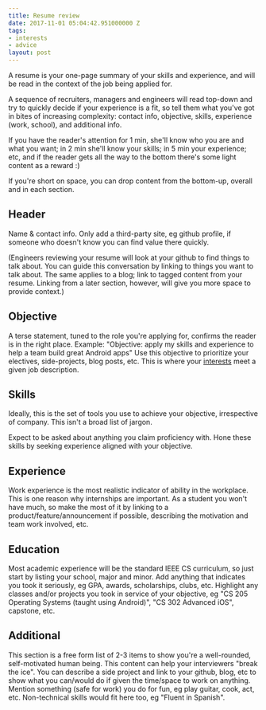 ```yaml
---
title: Resume review
date: 2017-11-01 05:04:42.951000000 Z
tags:
- interests
- advice
layout: post
---
```


A resume is your one-page summary of your skills and experience, and will be read in the context of the job being applied for.

A sequence of recruiters, managers and engineers will read top-down and try to quickly decide if your experience is a fit, so tell them what you've got in bites of increasing complexity: contact info, objective, skills, experience (work, school), and additional info.

If you have the reader's attention for 1 min, she'll know who you are and what you want; in 2 min she'll know your skills; in 5 min your experience; etc, and if the reader gets all the way to the bottom there's some light content as a reward :)

If you're short on space, you can drop content from the bottom-up, overall and in each section.

## Header

Name & contact info. Only add a third-party site, eg github profile, if someone who doesn't know you can find value there quickly.

(Engineers reviewing your resume will look at your github to find things to talk about. You can guide this conversation by linking to things you want to talk about. The same applies to a blog; link to tagged content from your resume. Linking from a later section, however, will give you more space to provide context.)

## Objective

A terse statement, tuned to the role you're applying for, confirms the reader is in the right place. Example: "Objective: apply my skills and experience to help a team build great Android apps" Use this objective to prioritize your electives, side-projects, blog posts, etc. This is where your [interests](/notes/academic-advisory.html#one-thing-well) meet a given job description.

## Skills

Ideally, this is the set of tools you use to achieve your objective, irrespective of company. This isn't a broad list of jargon.

Expect to be asked about anything you claim proficiency with. Hone these skills by seeking experience aligned with your objective.

## Experience

Work experience is the most realistic indicator of ability in the workplace. This is one reason why internships are important. As a student you won't have much, so make the most of it by linking to a product/feature/announcement if possible, describing the motivation and team work involved, etc.

## Education

Most academic experience will be the standard IEEE CS curriculum, so just start by listing your school, major and minor. Add anything that indicates you took it seriously, eg GPA, awards, scholarships, clubs, etc. Highlight any classes and/or projects you took in service of your objective, eg "CS 205 Operating Systems  (taught using Android)", "CS 302 Advanced iOS", capstone, etc.

## Additional

This section is a free form list of 2-3 items to show you're a well-rounded, self-motivated human being. This content can help your interviewers "break the ice". You can describe a side project and link to your github, blog, etc to show what you can/would do if given the time/space to work on anything. Mention something (safe for work) you do for fun, eg play guitar, cook, act, etc. Non-technical skills would fit here too, eg "Fluent in Spanish".


